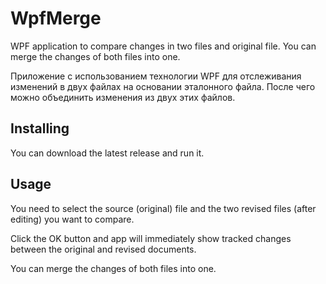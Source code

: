 # WpfMerge
WPF application to compare changes in two files and original file.
You can merge the changes of both files into one.

Приложение с использованием технологии WPF для отслеживания изменений в двух файлах на основании эталонного файла.
После чего можно объединить изменения из двух этих файлов.

## Installing
You can download the latest release and run it.

## Usage
You need to select the source (original) file and the two revised files (after editing) you want to compare.

Click the OK button and app will immediately show
tracked changes between the original and revised documents. 

You can merge the changes of both files into one.
